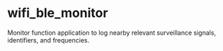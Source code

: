 # wifi_ble_monitor
Monitor function application to log nearby relevant surveillance signals, identifiers, and frequencies.
